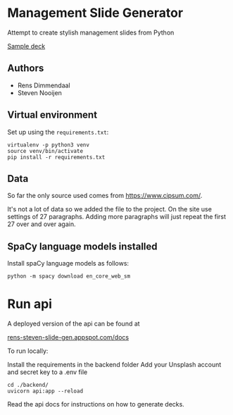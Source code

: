 # Management Slide Generator

Attempt to create stylish management slides from Python

[Sample deck](https://storage.googleapis.com/rens-steven-slide-gen.appspot.com/minimal_reveal/random_slogans.html)

## Authors

* Rens Dimmendaal
* Steven Nooijen

## Virtual environment

Set up using the `requirements.txt`:

```
virtualenv -p python3 venv
source venv/bin/activate
pip install -r requirements.txt
```

## Data

So far the only source used comes from https://www.cipsum.com/. 

It's not a lot of data so we added the file to the project. 
On the site use settings of 27  paragraphs. Adding more 
paragraphs will just repeat the first 27 over and over again.

## SpaCy language models installed

Install spaCy language models as follows:

```
python -m spacy download en_core_web_sm
```

# Run api

A deployed version of the api can be found at

[rens-steven-slide-gen.appspot.com/docs](https://rens-steven-slide-gen.appspot.com/docs)

To run locally:

Install the requirements in the backend folder
Add your Unsplash account and secret key to a .env file

```
cd ./backend/
uvicorn api:app --reload
```
Read the api docs for instructions on how to generate decks. 